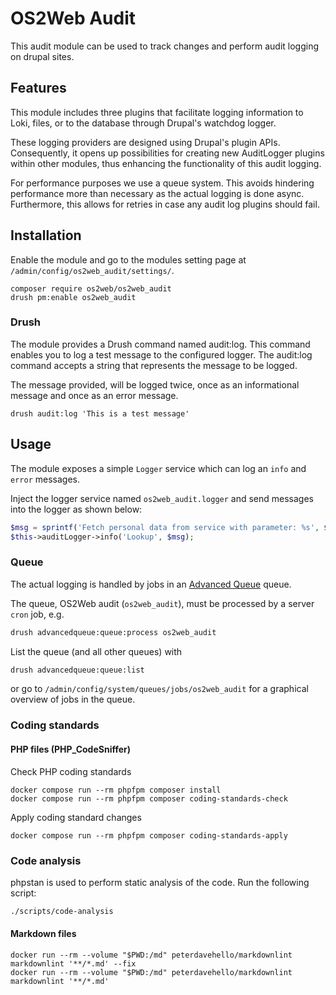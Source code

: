 # OS2Web Audit

This audit module can be used to track changes and perform audit logging on
drupal sites.

## Features

This module includes three plugins that facilitate logging information to Loki,
files, or to the database through Drupal's watchdog logger.

These logging providers are designed using Drupal's plugin APIs. Consequently,
it opens up possibilities for creating new AuditLogger plugins within other
modules, thus enhancing the functionality of this audit logging.

For performance purposes we use a queue system. This avoids hindering
performance more than necessary as the actual logging is done async. Furthermore,
this allows for retries in case any audit log plugins should fail.

## Installation

Enable the module and go to the modules setting page at
`/admin/config/os2web_audit/settings/`.

```shell
composer require os2web/os2web_audit
drush pm:enable os2web_audit
```

### Drush

The module provides a Drush command named audit:log. This command enables you
to log a test message to the configured logger. The audit:log command accepts a
string that represents the message to be logged.

The message provided, will be logged twice, once as an informational message
and once as an error message.

```shell
drush audit:log 'This is a test message'
```

## Usage

The module exposes a simple `Logger` service which can log an `info` and `error`
messages.

Inject the logger service named `os2web_audit.logger` and send messages into the
logger as shown below:

```php
$msg = sprintf('Fetch personal data from service with parameter: %s', $param);
$this->auditLogger->info('Lookup', $msg);
```

### Queue

The actual logging is handled by jobs in an [Advanced
Queue](https://www.drupal.org/project/advancedqueue) queue.

The queue, OS2Web audit (`os2web_audit`), must be
processed by a server `cron` job, e.g.

```sh
drush advancedqueue:queue:process os2web_audit
```

List the queue (and all other queues) with

```sh
drush advancedqueue:queue:list
```

or go to `/admin/config/system/queues/jobs/os2web_audit` for a
graphical overview of jobs in the queue.

### Coding standards

#### PHP files (PHP_CodeSniffer)

Check PHP coding standards

```shell
docker compose run --rm phpfpm composer install
docker compose run --rm phpfpm composer coding-standards-check
```

Apply coding standard changes

```shell
docker compose run --rm phpfpm composer coding-standards-apply
```

### Code analysis

phpstan is used to perform static analysis of the code. Run the following script:

```sh
./scripts/code-analysis
```

#### Markdown files

```shell
docker run --rm --volume "$PWD:/md" peterdavehello/markdownlint markdownlint '**/*.md' --fix
docker run --rm --volume "$PWD:/md" peterdavehello/markdownlint markdownlint '**/*.md'
```
